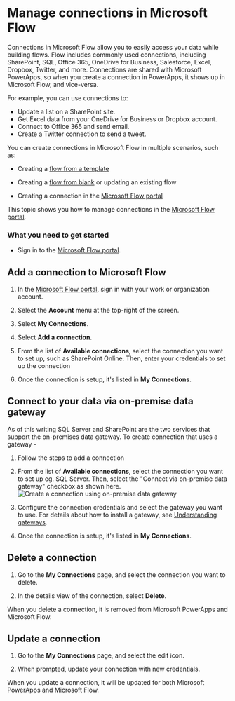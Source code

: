 <properties
    pageTitle="Manage connections | Microsoft Flow"
    description="Add or manage connections to SharePoint, SQL, OneDrive for Business, Salesforce, Office 365, OneDrive, DropBox, Twitter, Google Drive and more"
    services=""
    suite="flow"
    documentationCenter="na"
    authors="stepsic-microsoft-com"
    manager="erikre"
    editor=""
    tags=""/>

<tags
   ms.service="flow"
   ms.devlang="na"
   ms.topic="article"
   ms.tgt_pltfrm="na"
   ms.workload="na"
   ms.date="04/23/2016"
   ms.author="stepsic"/>

# Manage connections in Microsoft Flow
Connections in Microsoft Flow allow you to easily access your data while building flows. Flow includes commonly used connections, including SharePoint, SQL, Office 365, OneDrive for Business, Salesforce, Excel, Dropbox, Twitter, and more. Connections are shared with Microsoft PowerApps, so when you create a connection in PowerApps, it shows up in Microsoft Flow, and vice-versa.

For example, you can use connections to:

- Update a list on a SharePoint site.
- Get Excel data from your OneDrive for Business or Dropbox account.
- Connect to Office 365 and send email.
- Create a Twitter connection to send a tweet.

You can create connections in Microsoft Flow in multiple scenarios, such as:

- Creating a [flow from a template](get-started-logic-template.md)

- Creating a [flow from blank](get-started-logic-flow.md) or updating an existing flow

- Creating a connection in the [Microsoft Flow portal][1]

This topic shows you how to manage connections in the [Microsoft Flow portal][1].

### What you need to get started

- Sign in to the [Microsoft Flow portal][1].

## Add a connection to Microsoft Flow
1. In the [Microsoft Flow portal][1], sign in with your work or organization account.

1. Select the **Account** menu at the top-right of the screen.

1. Select **My Connections**.

1. Select **Add a connection**.

1. From the list of **Available connections**, select the connection you want to set up, such as SharePoint Online. Then, enter your credentials to set up the connection

1. Once the connection is setup, it's listed in **My Connections**.

## Connect to your data via on-premise data gateway

As of this writing SQL Server and SharePoint are the two services that support the on-premises data gateway. To create connection that uses a gateway - 

1. Follow the steps to add a connection

1. From the list of **Available connections**, select the connection you want to set up eg. SQL Server. Then, select the "Connect via on-premise data gateway" checkbox as shown here.
  ![Create a connection using on-premise data gateway][2]

1. Configure the connection credentials and select the gateway you want to use. For details about how to install a gateway, see [Understanding gateways](gateway-reference.md). 

1. Once the connection is setup, it's listed in **My Connections**.

## Delete a connection
1. Go to the **My Connections** page, and select the connection you want to delete.

1. In the details view of the connection, select **Delete**.

When you delete a connection, it is removed from Microsoft PowerApps and Microsoft Flow.

## Update a connection

1. Go to the **My Connections** page, and select the edit icon.

2. When prompted, update your connection with new credentials.

When you update a connection, it will be updated for both Microsoft PowerApps and Microsoft Flow.

<!--Reference links in article-->
[1]: https://flow.microsoft.com
[2]: TODO
